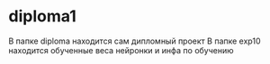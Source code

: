 # diploma1
В папке diploma находится сам дипломный проект
В папке exp10 находится обученные веса нейронки и инфа по обучению
